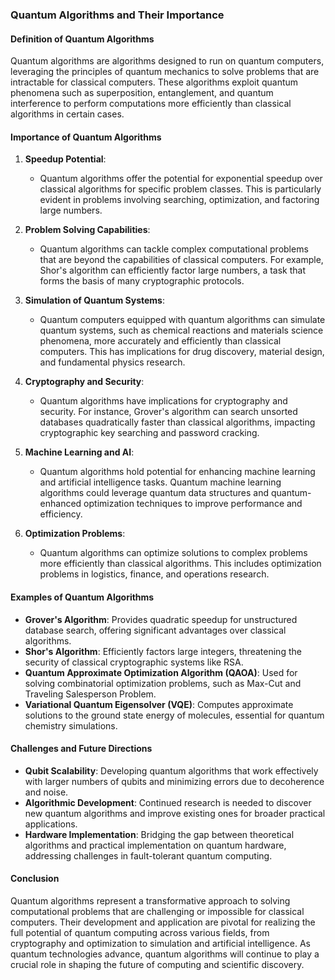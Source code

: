 ### Quantum Algorithms and Their Importance

#### Definition of Quantum Algorithms

Quantum algorithms are algorithms designed to run on quantum computers, leveraging the principles of quantum mechanics to solve problems that are intractable for classical computers. These algorithms exploit quantum phenomena such as superposition, entanglement, and quantum interference to perform computations more efficiently than classical algorithms in certain cases.

#### Importance of Quantum Algorithms

1. **Speedup Potential**:
   - Quantum algorithms offer the potential for exponential speedup over classical algorithms for specific problem classes. This is particularly evident in problems involving searching, optimization, and factoring large numbers.

2. **Problem Solving Capabilities**:
   - Quantum algorithms can tackle complex computational problems that are beyond the capabilities of classical computers. For example, Shor's algorithm can efficiently factor large numbers, a task that forms the basis of many cryptographic protocols.

3. **Simulation of Quantum Systems**:
   - Quantum computers equipped with quantum algorithms can simulate quantum systems, such as chemical reactions and materials science phenomena, more accurately and efficiently than classical computers. This has implications for drug discovery, material design, and fundamental physics research.

4. **Cryptography and Security**:
   - Quantum algorithms have implications for cryptography and security. For instance, Grover's algorithm can search unsorted databases quadratically faster than classical algorithms, impacting cryptographic key searching and password cracking.

5. **Machine Learning and AI**:
   - Quantum algorithms hold potential for enhancing machine learning and artificial intelligence tasks. Quantum machine learning algorithms could leverage quantum data structures and quantum-enhanced optimization techniques to improve performance and efficiency.

6. **Optimization Problems**:
   - Quantum algorithms can optimize solutions to complex problems more efficiently than classical algorithms. This includes optimization problems in logistics, finance, and operations research.

#### Examples of Quantum Algorithms

- **Grover's Algorithm**: Provides quadratic speedup for unstructured database search, offering significant advantages over classical algorithms.
- **Shor's Algorithm**: Efficiently factors large integers, threatening the security of classical cryptographic systems like RSA.
- **Quantum Approximate Optimization Algorithm (QAOA)**: Used for solving combinatorial optimization problems, such as Max-Cut and Traveling Salesperson Problem.
- **Variational Quantum Eigensolver (VQE)**: Computes approximate solutions to the ground state energy of molecules, essential for quantum chemistry simulations.

#### Challenges and Future Directions

- **Qubit Scalability**: Developing quantum algorithms that work effectively with larger numbers of qubits and minimizing errors due to decoherence and noise.
- **Algorithmic Development**: Continued research is needed to discover new quantum algorithms and improve existing ones for broader practical applications.
- **Hardware Implementation**: Bridging the gap between theoretical algorithms and practical implementation on quantum hardware, addressing challenges in fault-tolerant quantum computing.

#### Conclusion

Quantum algorithms represent a transformative approach to solving computational problems that are challenging or impossible for classical computers. Their development and application are pivotal for realizing the full potential of quantum computing across various fields, from cryptography and optimization to simulation and artificial intelligence. As quantum technologies advance, quantum algorithms will continue to play a crucial role in shaping the future of computing and scientific discovery.